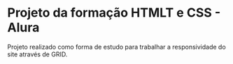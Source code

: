 <h1>Projeto da formação HTMLT e CSS - Alura</h1>
  <p>Projeto realizado como forma de estudo para trabalhar a responsividade do site através de GRID.
  </p>